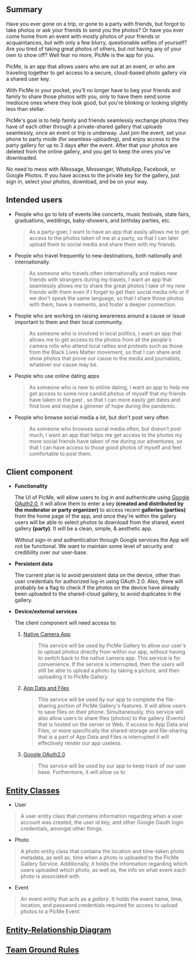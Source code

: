 ## Summary
Have you ever gone on a trip, or gone to a party with friends, but forgot to take photos or ask your friends to send you the photos? 
Or have you ever come
home from an event with mostly photos of your friends or acquaintances, but with only a few blurry, questionable selfies of yourself? Are you tired of taking great photos of others, but not having any of your own to show off? Well fear no more, PicMe is the app for you.

PicMe, is an app that allows users who are out at an event, or who are traveling together to get access to a secure, cloud-based photo gallery via a shared user key.

With PicMe in your pocket, you'll no longer have to beg your friends and family to share those photos with you, only to have
them send some mediocre ones where they look good, but you're blinking or looking slightly less than stellar.

PicMe's goal is to 
help family and friends seamlessly exchange photos they have of each other through a private-shared gallery that uploads seamlessly, once an event or trip is underway. Just join the event, set your phone to party mode (for seamless-uploading), and enjoy access to the party gallery for up to 3 days after the event. After that your photos are deleted from the online gallery, and you get to keep the ones you've downloaded.

No need to mess with iMessage, Messenger, WhatsApp, Facebook, or Google Photos. If you have access to the private key for the gallery, just sign in, select your photos, download, and be on your way.

## Intended users

* People who go to lots of events like concerts, music festivals, state fairs, graduations, weddings, baby-showers, and birthday parties, etc.

    > As a party-goer, I want to have an app that easily allows me to get access to the photos taken of me at a party, so that I can later upload them to social media and share them with my friends.

* People who travel frequently to new destinations, both nationally and internationally.

    > As someone who travels often internationally and makes new friends with strangers during my travels, I want an app that seamlessly allows me to share the great photos I take of my new friends with them even if I forget to get their social media info or if we don't speak the same language, so that I
share those photos with them, have a memento, and foster a deeper connection.

* People who are working on raising awareness around a cause or issue important to them and their local community.

    > As someone who is involved in local politics, I want an app that allows me to get access to the photos from all the people's camera rolls who attend local rallies and
protests such as those from the Black Lives Matter movement, so that I can share and show photos that prove our cause to the media and journalists, whatever our cause may be.

* People who use online dating apps

    > As someone who is new to online dating, I want an app to help me get access to some nice candid photos of myself that my friends have taken in the past , so that I can more easily get dates and find love and maybe a glimmer of hope during the pandemic.
    
* People who browse social media a lot, but don't post very often

    > As someone who browses social media often, but doesn't post much, I want an app that helps me get access to the photos my more social friends have taken of me during our adventures, so that I can have access to those good photos of myself and feel comfortable to post them. 




## Client component

* **Functionality**

    The UI of PicMe, will allow users to log in and authenticate using [Google OAuth2.0](https://developers.google.com/assistant/identity/google-sign-in-oauth), it will allow them to enter a key **(created and distributed by the moderator or party organizer)** to access recent **galleries (parties)** from the home page of the app, and once they're within the gallery users will be able to select photos to download from the shared, event gallery **(party)**.  It will be a clean, simple, & aesthetic app.
    
    Without sign-in and authentication through Google services the App will not be functional. We want to maintain some level of security and credibility over our user-base. 
    
* **Persistent data**

    The current plan is to avoid persistent data on the device, other than user credentials for authorized log-in using OAuth 2.0. Also, there will probably be a flag to check if the photos on the device have already been uploaded to the shared-cloud gallery, to avoid duplicates in the gallery.

* **Device/external services**

    The client component will need access to:
    1. [Native Camera App](https://developer.android.com/training/camera/photobasics)
        > This service will be used by PicMe Gallery to allow our user's to upload photos directly from within our app, without having to switch back to the native camera app.
        This service is for convenience. If the service is interrupted, then the users will still be able to upload a photo by taking a picture, and then uploading it to PicMe Gallery.
    2. [App Data and Files](https://developer.android.com/guide/topics/data)
        > This service will be used by our app to complete the file-sharing portion of PicMe Gallery's features. It will allow users to save files on their phone.
        Simultaneously, this service will also allow users to share files (photos) to the gallery (Events) that is hosted on the server or Web.
        If access to App Data and Files, or more specifically the shared-storage and file-sharing that is a part of App Data and Files is interrupted it will effectively render our app useless.
    
    3. [Google OAuth2.0](https://developers.google.com/assistant/identity/google-sign-in-oauth)
        > This service will be used by our app to keep track of our user base. Furthermore, it will allow us to 


## [Entity Classes](https://github.com/picme-gallery/picme-gallery-service/tree/master/src/main/java/edu/cnm/deepdive/picmegallery/model/entity)
* User
> A user entity class that contains information regarding when a user account was created, the user id key,
>and other Google Oauth login credentials, amongst other things.
  
* Photo
> A photo entity class that contains the location and time-taken photo metadata, as well as, time when a photo is uploaded to the PicMe Gallery Service.
>Additionally, it holds the information regarding which users uploaded which photo, as well as, the info on what event each photo is associated with.

* Event
> An event entity that acts as a _gallery_. It holds the event name, time, location, and password credentials required for
>access to upload photos to a PicMe Event. 

## [Entity-Relationship Diagram](work/entityRelationshipDiagram.md)
    
## [Team Ground Rules](ground-rules.md)